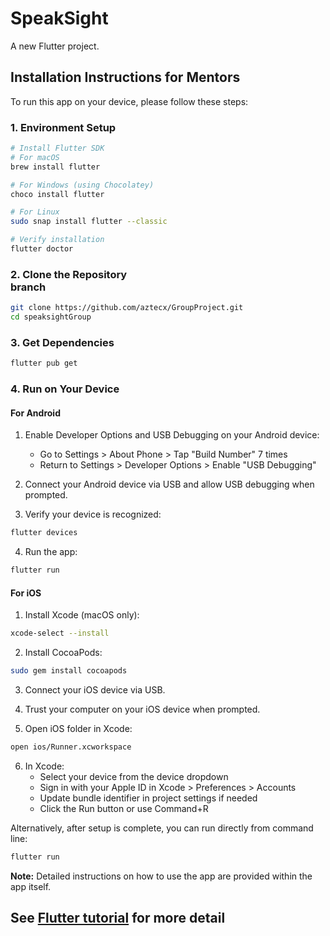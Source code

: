 # SpeakSight

A new Flutter project.

## Installation Instructions for Mentors

To run this app on your device, please follow these steps:

### 1. Environment Setup

```bash
# Install Flutter SDK
# For macOS
brew install flutter

# For Windows (using Chocolatey)
choco install flutter

# For Linux
sudo snap install flutter --classic

# Verify installation
flutter doctor
```

### 2. Clone the Repository <main> branch

```bash
git clone https://github.com/aztecx/GroupProject.git
cd speaksightGroup
```

### 3. Get Dependencies

```bash
flutter pub get
```

### 4. Run on Your Device

#### For Android

1. Enable Developer Options and USB Debugging on your Android device:
   - Go to Settings > About Phone > Tap "Build Number" 7 times
   - Return to Settings > Developer Options > Enable "USB Debugging"

2. Connect your Android device via USB and allow USB debugging when prompted.

3. Verify your device is recognized:
```bash
flutter devices
```

4. Run the app:
```bash
flutter run
```

#### For iOS

1. Install Xcode (macOS only):
```bash
xcode-select --install
```

2. Install CocoaPods:
```bash
sudo gem install cocoapods
```

3. Connect your iOS device via USB.

4. Trust your computer on your iOS device when prompted.

5. Open iOS folder in Xcode:
```bash
open ios/Runner.xcworkspace
```

6. In Xcode:
   - Select your device from the device dropdown
   - Sign in with your Apple ID in Xcode > Preferences > Accounts
   - Update bundle identifier in project settings if needed
   - Click the Run button or use Command+R

Alternatively, after setup is complete, you can run directly from command line:
```bash
flutter run
```

**Note:** Detailed instructions on how to use the app are provided within the app itself.

## See [Flutter tutorial](https://docs.flutter.dev/get-started/install) for more detail 
